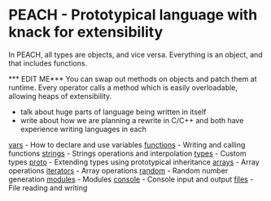 # PEACH - Prototypical language with knack for extensibility

In PEACH, all types are objects, and vice versa. Everything is an object, and that includes functions.

*** EDIT ME***
You can swap out methods on objects and patch them at runtime. Every operator calls a method which is easily overloadable, allowing heaps of extensibility. 
* talk about huge parts of language being written in itself
* write about how we are planning a rewrite in C/C++ and both have experience writing languages in each

[vars](./doc/00_vars.md) - How to declare and use variables
[functions](./doc/10_functions.md) - Writing and calling functions
[strings](./doc/15_strings.md) - Strings operations and interpolation
[types](./doc/20_types.md) - Custom types
[proto](./doc/30_proto.md) - Extending types using prototypical inheritance
[arrays](./doc/40_arrays.md) - Array operations
[iterators](./doc/50_iterators.md) - Array operations
[random](./doc/55_random.md) - Random number generation
[modules](./doc/60_modules.md) - Modules
[console](./doc/70_console.md) - Console input and output
[files](./doc/80_files.md) - File reading and writing

